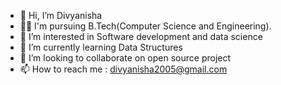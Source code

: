 - 👋 Hi, I’m Divyanisha
- 👩‍🎓 I'm pursuing B.Tech(Computer Science and Engineering).
- 👀 I’m interested in Software development and data science 
- 🌱 I’m currently learning Data Structures 
- 💞️ I’m looking to collaborate on open source project 
- 📫 How to reach me : divyanisha2005@gmail.com

<!---
Tonystark-300/Tonystark-300 is a ✨ special ✨ repository because its `README.md` (this file) appears on your GitHub profile.
You can click the Preview link to take a look at your changes.
--->
